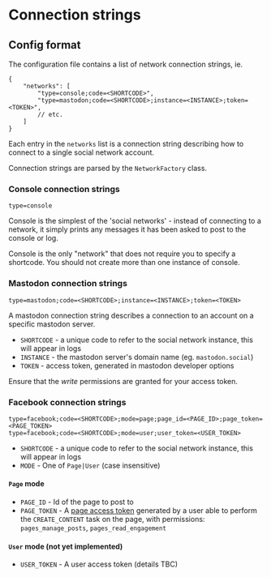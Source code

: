 # Connection strings

## Config format

The configuration file contains a list of network connection strings, ie.

```jsonc
{
    "networks": [
        "type=console;code=<SHORTCODE>",
        "type=mastodon;code=<SHORTCODE>;instance=<INSTANCE>;token=<TOKEN>",
        // etc.
    ]
}
```

Each entry in the `networks` list is a connection string describing how to connect to a single social network account.

Connection strings are parsed by the `NetworkFactory` class.

### Console connection strings

```text
type=console
```

Console is the simplest of the 'social networks' - instead of connecting to a network, it simply prints any messages it has been asked to post to the console or log.

Console is the only "network" that does not require you to specify a shortcode. You should not create more than one instance of console.

### Mastodon connection strings

```text
type=mastodon;code=<SHORTCODE>;instance=<INSTANCE>;token=<TOKEN>
```

A mastodon connection string describes a connection to an account on a specific mastodon server.

* `SHORTCODE` - a unique code to refer to the social network instance, this will appear in logs
* `INSTANCE` - the mastodon server's domain name (eg. `mastodon.social`)
* `TOKEN` - access token, generated in mastodon developer options

Ensure that the _write_ permissions are granted for your access token.

### Facebook connection strings

```text
type=facebook;code=<SHORTCODE>;mode=page;page_id=<PAGE_ID>;page_token=<PAGE_TOKEN>
type=facebook;code=<SHORTCODE>;mode=user;user_token=<USER_TOKEN>
```

* `SHORTCODE` - a unique code to refer to the social network instance, this will appear in logs
* `MODE` - One of `Page|User` (case insensitive)

#### `Page` mode

* `PAGE_ID` - Id of the page to post to
* `PAGE_TOKEN` - A [page access token](https://developers.facebook.com/docs/pages/access-tokens) generated by a user able to perform the `CREATE_CONTENT` task on the page, with permissions: `pages_manage_posts`, `pages_read_engagement`

#### `User` mode (not yet implemented)

* `USER_TOKEN` - A user access token (details TBC)

